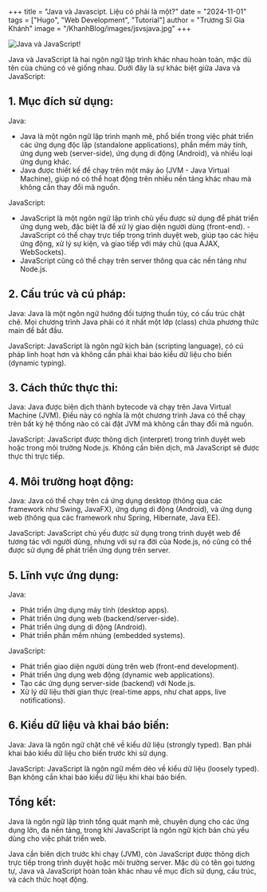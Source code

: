 +++
title = "Java và Javascipt. Liệu có phải là một?"
date = "2024-11-01"
tags = ["Hugo", "Web Development", "Tutorial"]
author = "Trương Sĩ Gia Khánh"
image = "/KhanhBlog/images/jsvsjava.jpg"
+++

![Java và JavaScript!](/KhanhBlog/images/jsvsjava.jpg)

Java và JavaScript là hai ngôn ngữ lập trình khác nhau hoàn toàn, mặc dù tên của chúng có vẻ giống nhau. Dưới đây là sự khác biệt giữa Java và JavaScript:

## 1. Mục đích sử dụng:
Java:
- Java là một ngôn ngữ lập trình mạnh mẽ, phổ biến trong việc phát triển các ứng dụng độc lập (standalone applications), phần mềm máy tính, ứng dụng web (server-side), ứng dụng di động (Android), và nhiều loại ứng dụng khác.
- Java được thiết kế để chạy trên một máy ảo (JVM - Java Virtual Machine), giúp nó có thể hoạt động trên nhiều nền tảng khác nhau mà không cần thay đổi mã nguồn.

JavaScript:
- JavaScript là một ngôn ngữ lập trình chủ yếu được sử dụng để phát triển ứng dụng web, đặc biệt là để xử lý giao diện người dùng (front-end). - JavaScript có thể chạy trực tiếp trong trình duyệt web, giúp tạo các hiệu ứng động, xử lý sự kiện, và giao tiếp với máy chủ (qua AJAX, WebSockets).
- JavaScript cũng có thể chạy trên server thông qua các nền tảng như Node.js.

## 2. Cấu trúc và cú pháp:
Java: Java là một ngôn ngữ hướng đối tượng thuần túy, có cấu trúc chặt chẽ. Mọi chương trình Java phải có ít nhất một lớp (class) chứa phương thức main để bắt đầu.

JavaScript: JavaScript là ngôn ngữ kịch bản (scripting language), có cú pháp linh hoạt hơn và không cần phải khai báo kiểu dữ liệu cho biến (dynamic typing).

## 3. Cách thức thực thi:
Java: Java được biên dịch thành bytecode và chạy trên Java Virtual Machine (JVM). Điều này có nghĩa là một chương trình Java có thể chạy trên bất kỳ hệ thống nào có cài đặt JVM mà không cần thay đổi mã nguồn.

JavaScript: JavaScript được thông dịch (interpret) trong trình duyệt web hoặc trong môi trường Node.js. Không cần biên dịch, mã JavaScript sẽ được thực thi trực tiếp.

## 4. Môi trường hoạt động:
Java: Java có thể chạy trên cả ứng dụng desktop (thông qua các framework như Swing, JavaFX), ứng dụng di động (Android), và ứng dụng web (thông qua các framework như Spring, Hibernate, Java EE).

JavaScript: JavaScript chủ yếu được sử dụng trong trình duyệt web để tương tác với người dùng, nhưng với sự ra đời của Node.js, nó cũng có thể được sử dụng để phát triển ứng dụng trên server.

## 5. Lĩnh vực ứng dụng:
Java:
- Phát triển ứng dụng máy tính (desktop apps).
- Phát triển ứng dụng web (backend/server-side).
- Phát triển ứng dụng di động (Android).
- Phát triển phần mềm nhúng (embedded systems).

JavaScript:
- Phát triển giao diện người dùng trên web (front-end development).
- Phát triển ứng dụng web động (dynamic web applications).
- Tạo các ứng dụng server-side (backend) với Node.js.
- Xử lý dữ liệu thời gian thực (real-time apps, như chat apps, live notifications).

## 6. Kiểu dữ liệu và khai báo biến:
Java: Java là ngôn ngữ chặt chẽ về kiểu dữ liệu (strongly typed). Bạn phải khai báo kiểu dữ liệu cho biến trước khi sử dụng.

JavaScript: JavaScript là ngôn ngữ mềm dẻo về kiểu dữ liệu (loosely typed). Bạn không cần khai báo kiểu dữ liệu khi khai báo biến.

## Tổng kết:
Java là ngôn ngữ lập trình tổng quát mạnh mẽ, chuyên dụng cho các ứng dụng lớn, đa nền tảng, trong khi JavaScript là ngôn ngữ kịch bản chủ yếu dùng cho việc phát triển web.

Java cần biên dịch trước khi chạy (JVM), còn JavaScript được thông dịch trực tiếp trong trình duyệt hoặc môi trường server.
Mặc dù có tên gọi tương tự, Java và JavaScript hoàn toàn khác nhau về mục đích sử dụng, cấu trúc, và cách thức hoạt động.



